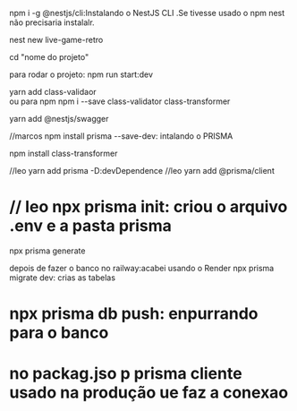 npm i -g @nestjs/cli:Instalando o NestJS CLI
.Se tivesse usado o npm nest não precisaria instalalr.

nest new live-game-retro


cd "nome do projeto"


para rodar o projeto: npm run start:dev

yarn add class-validaor  
ou para npm
 npm i --save class-validator class-transformer

 yarn add @nestjs/swagger


//marcos
 npm install prisma --save-dev: intalando o PRISMA

 npm install class-transformer

//leo
yarn add prisma -D:devDependence
//leo
yarn add @prisma/client

// leo 
npx prisma init: criou o arquivo .env e a pasta prisma
=========
npx prisma generate

depois de fazer o banco no railway:acabei usando o Render
npx prisma migrate dev: crias as tabelas

npx prisma db push: enpurrando para o banco
=======
no packag.jso p prisma cliente usado na produção ue faz a conexao
==========

 